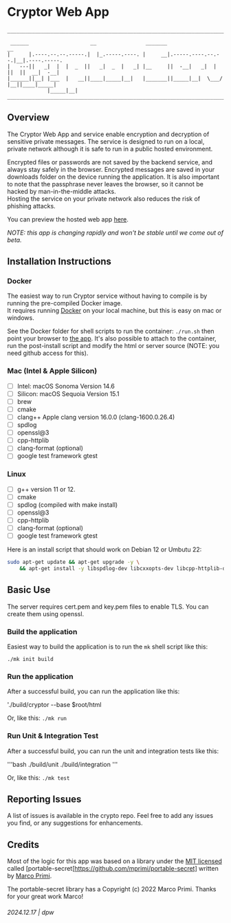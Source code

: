 # Cryptor Web App

```
_______________________________________________________________________________________

 ______                    __                _______                    __
|      |.----.--.--.-----.|  |_.-----.----. |     __|.-----.----.--.--.|__|.----.-----.
|   ---||   _|  |  |  _  ||   _|  _  |   _| |__     ||  -__|   _|  |  ||  ||  __|  -__|
|______||__| |___  |   __||____|_____|__|   |_______||_____|__|  \___/ |__||____|_____|
             |_____|__|
_______________________________________________________________________________________
```

## Overview

The Cryptor Web App and service enable encryption and decryption of sensitive private messages.  The service is 
designed to run on a local, private network although it is safe to run in a public hosted environment.  

Encrypted files or passwords are not saved by the backend service, and always stay safely in the browser.  Encrypted
messages are saved in your downloads folder on the device running the application.  It is also important to note 
that the passphrase never leaves the browser, so it cannot be hacked by man-in-the-middle attacks.  
Hosting the service on your private network also reduces the risk of phishing attacks.

You can preview the hosted web app [here](https://darrylwest.github.io/cryptor/).

*NOTE:* _this app is changing rapidly and won't be stable until we come out of beta._

## Installation Instructions

### Docker

The easiest way to run Cryptor service without having to compile is by running the pre-compiled Docker image.  
It requires running [Docker](https://hub.docker.com/) on your local machine, but this is easy on mac or windows.

See the Docker folder for shell scripts to run the container: `./run.sh` then point your browser to [the app](https://localhost:29200).
It's also possible to attach to the container, run the post-install script and modify the html or server source (NOTE: you need github access for this).

### Mac (Intel & Apple Silicon)

* [ ] Intel: macOS Sonoma Version 14.6
* [ ] Silicon: macOS Sequoia Version 15.1
* [ ] brew
* [ ] cmake
* [ ] clang++ Apple clang version 16.0.0 (clang-1600.0.26.4)
* [ ] spdlog
* [ ] openssl@3
* [ ] cpp-httplib
* [ ] clang-format (optional)
* [ ] google test framework gtest

### Linux

* [ ] g++ version 11 or 12.
* [ ] cmake
* [ ] spdlog (compiled with make install)
* [ ] openssl@3
* [ ] cpp-httplib
* [ ] clang-format (optional)
* [ ] google test framework gtest

Here is an install script that should work on Debian 12 or Umbutu 22:

```bash
sudo apt-get update && apt-get upgrade -y \
    && apt-get install -y libspdlog-dev libcxxopts-dev libcpp-httplib-dev openssl spdlog cxxopts
```

## Basic Use

The server requires cert.pem and key.pem files to enable TLS.  You can create them using openssl.

### Build the application

Easiest way to build the application is to run the `mk` shell script like this:

`./mk init build`

### Run the application

After a successful build, you can run the application like this:

'./build/cryptor --base $root/html

Or, like this: `./mk run`

### Run Unit & Integration Test

After a successful build, you can run the unit and integration tests like this:

'''bash
./build/unit
./build/integration
'''

Or, like this: `./mk test`

## Reporting Issues

A list of issues is available in the crypto repo.  Feel free to add any issues you find, 
or any suggestions for enhancements.

## Credits

Most of the logic for this app was based on a library under the 
[MIT licensed](https://tlo.mit.edu/understand-ip/exploring-mit-open-source-license-comprehensive-guide) 
called [portable-secret[https://github.com/mprimi/portable-secret] written by [Marco Primi](https://github.com/mprimi).

The portable-secret library has a Copyright (c) 2022 Marco Primi.   Thanks for your great work Marco!

###### 2024.12.17 | dpw
